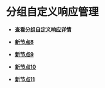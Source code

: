 # 分组自定义响应管理<a name="apig-phapi-200226011"></a>

-   **[查看分组自定义响应详情](查看分组自定义响应详情.md)**  

-   **[新节点8](新节点8.md)**  

-   **[新节点9](新节点9.md)**  

-   **[新节点10](新节点10.md)**  

-   **[新节点11](新节点11.md)**  


